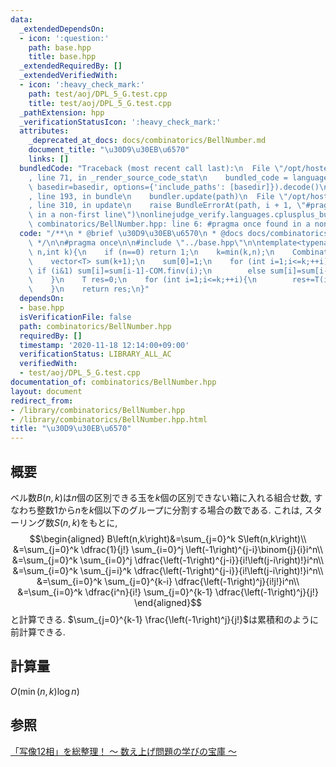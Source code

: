```yaml
---
data:
  _extendedDependsOn:
  - icon: ':question:'
    path: base.hpp
    title: base.hpp
  _extendedRequiredBy: []
  _extendedVerifiedWith:
  - icon: ':heavy_check_mark:'
    path: test/aoj/DPL_5_G.test.cpp
    title: test/aoj/DPL_5_G.test.cpp
  _pathExtension: hpp
  _verificationStatusIcon: ':heavy_check_mark:'
  attributes:
    _deprecated_at_docs: docs/combinatorics/BellNumber.md
    document_title: "\u30D9\u30EB\u6570"
    links: []
  bundledCode: "Traceback (most recent call last):\n  File \"/opt/hostedtoolcache/Python/3.9.0/x64/lib/python3.9/site-packages/onlinejudge_verify/documentation/build.py\"\
    , line 71, in _render_source_code_stat\n    bundled_code = language.bundle(stat.path,\
    \ basedir=basedir, options={'include_paths': [basedir]}).decode()\n  File \"/opt/hostedtoolcache/Python/3.9.0/x64/lib/python3.9/site-packages/onlinejudge_verify/languages/cplusplus.py\"\
    , line 193, in bundle\n    bundler.update(path)\n  File \"/opt/hostedtoolcache/Python/3.9.0/x64/lib/python3.9/site-packages/onlinejudge_verify/languages/cplusplus_bundle.py\"\
    , line 310, in update\n    raise BundleErrorAt(path, i + 1, \"#pragma once found\
    \ in a non-first line\")\nonlinejudge_verify.languages.cplusplus_bundle.BundleErrorAt:\
    \ combinatorics/BellNumber.hpp: line 6: #pragma once found in a non-first line\n"
  code: "/**\n * @brief \u30D9\u30EB\u6570\n * @docs docs/combinatorics/BellNumber.md\n\
    \ */\n\n#pragma once\n\n#include \"../base.hpp\"\n\ntemplate<typename T>\nT bell_number(int\
    \ n,int k){\n    if (n==0) return 1;\n    k=min(k,n);\n    Combination<T> COM(k);\n\
    \    vector<T> sum(k+1);\n    sum[0]=1;\n    for (int i=1;i<=k;++i){\n       \
    \ if (i&1) sum[i]=sum[i-1]-COM.finv(i);\n        else sum[i]=sum[i-1]+COM.finv(i);\n\
    \    }\n    T res=0;\n    for (int i=1;i<=k;++i){\n        res+=T(i).pow(n)*COM.finv(i)*sum[k-i];\n\
    \    }\n    return res;\n}"
  dependsOn:
  - base.hpp
  isVerificationFile: false
  path: combinatorics/BellNumber.hpp
  requiredBy: []
  timestamp: '2020-11-18 12:14:00+09:00'
  verificationStatus: LIBRARY_ALL_AC
  verifiedWith:
  - test/aoj/DPL_5_G.test.cpp
documentation_of: combinatorics/BellNumber.hpp
layout: document
redirect_from:
- /library/combinatorics/BellNumber.hpp
- /library/combinatorics/BellNumber.hpp.html
title: "\u30D9\u30EB\u6570"
---
```

## 概要
ベル数$B\left(n,k\right)$は$n$個の区別できる玉を$k$個の区別できない箱に入れる組合せ数, すなわち整数$1$から$n$を$k$個以下のグループに分割する場合の数である. これは, スターリング数$S\left(n,k\right)$をもとに,
$$\begin{aligned}
B\left(n,k\right)&=\sum_{j=0}^k S\left(n,k\right)\\
&=\sum_{j=0}^k \dfrac{1}{j!} \sum_{i=0}^j \left(-1\right)^{j-i}\binom{j}{i}i^n\\
&=\sum_{j=0}^k \sum_{i=0}^j \dfrac{\left(-1\right)^{j-i}}{i!\left(j-i\right)!}i^n\\
&=\sum_{i=0}^k \sum_{j=i}^k \dfrac{\left(-1\right)^{j-i}}{i!\left(j-i\right)!}i^n\\
&=\sum_{i=0}^k \sum_{j=0}^{k-i} \dfrac{\left(-1\right)^j}{i!j!}i^n\\
&=\sum_{i=0}^k \dfrac{i^n}{i!} \sum_{j=0}^{k-1} \dfrac{\left(-1\right)^j}{j!}
\end{aligned}$$
と計算できる. $\sum_{j=0}^{k-1} \frac{\left(-1\right)^j}{j!}$は累積和のように前計算できる.

## 計算量
$O\left(\min\left(n,k\right)\log{n}\right)$

## 参照
[「写像12相」を総整理！ 〜 数え上げ問題の学びの宝庫 〜](https://qiita.com/drken/items/f2ea4b58b0d21621bd51)